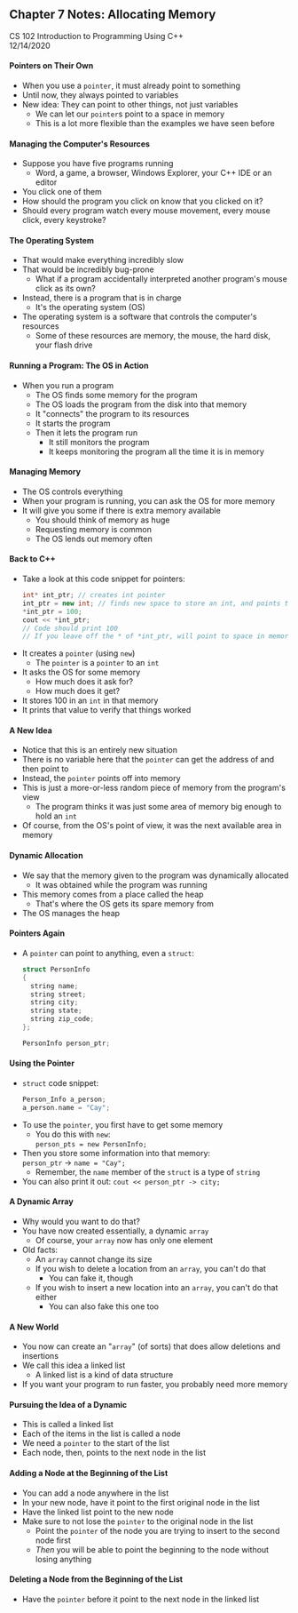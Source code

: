 ## Chapter 7 Notes: Allocating Memory
CS 102 Introduction to Programming Using C++  
12/14/2020

#### Pointers on Their Own
- When you use a ```pointer```, it must already point to something
- Until now, they always pointed to variables
- New idea: They can point to other things, not just variables
  - We can let our ```pointer```s point to a space in memory
  - This is a lot more flexible than the examples we have seen before

#### Managing the Computer's Resources
- Suppose you have five programs running
  - Word, a game, a browser, Windows Explorer, your C++ IDE or an editor
- You click one of them
- How should the program you click on know that you clicked on it?
- Should every program watch every mouse movement, every mouse click, every keystroke?

#### The Operating System
- That would make everything incredibly slow
- That would be incredibly bug-prone
  - What if a program accidentally interpreted another program's mouse click as its own?
- Instead, there is a program that is in charge
  - It's the operating system (OS)
- The operating system is a software that controls the computer's resources
  - Some of these resources are memory, the mouse, the hard disk, your flash drive

#### Running a Program: The OS in Action
- When you run a program 
  - The OS finds some memory for the program
  - The OS loads the program from the disk into that memory
  - It "connects" the program to its resources
  - It starts the program
  - Then it lets the program run
    - It still monitors the program
    - It keeps monitoring the program all the time it is in memory

#### Managing Memory
- The OS controls everything
- When your program is running, you can ask the OS for more memory
- It will give you some if there is extra memory available
  - You should think of memory as huge
  - Requesting memory is common
  - The OS lends out memory often

#### Back to C++
- Take a look at this code snippet for pointers:
  ```cpp  
  int* int_ptr; // creates int pointer
  int_ptr = new int; // finds new space to store an int, and points to some imaginary int in memory
  *int_ptr = 100; 
  cout << *int_ptr;
  // Code should print 100
  // If you leave off the * of *int_ptr, will point to space in memory
  ```
- It creates a ```pointer``` (using ```new```)
  - The ```pointer``` is a ```pointer``` to an ```int```
- It asks the OS for some memory
  - How much does it ask for?
  - How much does it get?
- It stores 100 in an ```int``` in that memory
- It prints that value to verify that things worked

#### A New Idea
- Notice that this is an entirely new situation
- There is no variable here that the ```pointer``` can get the address of and then point to
- Instead, the ```pointer``` points off into memory
- This is just a more-or-less random piece of memory from the program's view
  - The program thinks it was just some area of memory big enough to hold an ```int```
- Of course, from the OS's point of view, it was the next available area in memory

#### Dynamic Allocation
- We say that the memory given to the program was dynamically allocated
  - It was obtained while the program was running
- This memory comes from a place called the heap
  - That's where the OS gets its spare memory from
- The OS manages the heap

#### Pointers Again
- A ```pointer``` can point to anything, even a ```struct```:
  ```cpp  
  struct PersonInfo
  {
    string name;
    string street;
    string city;
    string state;
    string zip_code;
  };
  
  PersonInfo person_ptr;
  ```

#### Using the Pointer
- ```struct``` code snippet:  
  ```cpp  
  Person_Info a_person;
  a_person.name = "Cay";
  ```  
- To use the ```pointer```, you first have to get some memory
  - You do this with ```new```:  
    ```person_pts = new PersonInfo;```
- Then you store some information into that memory:  
  ```person_ptr``` -> ```name = "Cay";```  
  - Remember, the ```name``` member of the ```struct``` is a type of ```string```
- You can also print it out:
  ```cout << person_ptr -> city;```

#### A Dynamic Array
- Why would you want to do that?
- You have now created essentially, a dynamic ```array```
  - Of course, your ```array``` now has only one element
- Old facts:
  - An ```array``` cannot change its size
  - If you wish to delete a location from an ```array```, you can't do that
    - You can fake it, though
  - If you wish to insert a new location into an ```array```, you can't do that either
    - You can also fake this one too

#### A New World
- You now can create an "```array```" (of sorts) that does allow deletions and insertions
- We call this idea a linked list
  - A linked list is a kind of data structure
- If you want your program to run faster, you probably need more memory

#### Pursuing the Idea of a Dynamic 
- This is called a linked list
- Each of the items in the list is called a node
- We need a ```pointer``` to the start of the list
- Each node, then, points to the next node in the list

#### Adding a Node at the Beginning of the List
- You can add a node anywhere in the list
- In your new node, have it point to the first original node in the list
- Have the linked list point to the new node
- Make sure to not lose the ```pointer``` to the original node in the list
  - Point the ```pointer``` of the node you are trying to insert to the second node first
  - *Then* you will be able to point the beginning to the node without losing anything

#### Deleting a Node from the Beginning of the List
- Have the ```pointer``` before it point to the next node in the linked list
